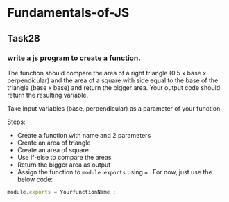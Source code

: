# Fundamentals-of-JS
## Task28
### write a js program to create a function.

The function should compare the area of a right triangle (0.5 x base x perpendicular) and the area of a square with side equal to the base of the triangle (base x base) and return the bigger area. Your output code should return the resulting variable.

Take input variables (base, perpendicular) as a parameter of your function.

Steps:

- Create a function with name and 2 parameters
- Create an area of triangle
- Create an area of square
- Use if-else to compare the areas
- Return the bigger area as output
- Assign the function to `module.exports` using `=` . For now, just use the below code:

```js
module.exports = YourfunctionName ;
```
